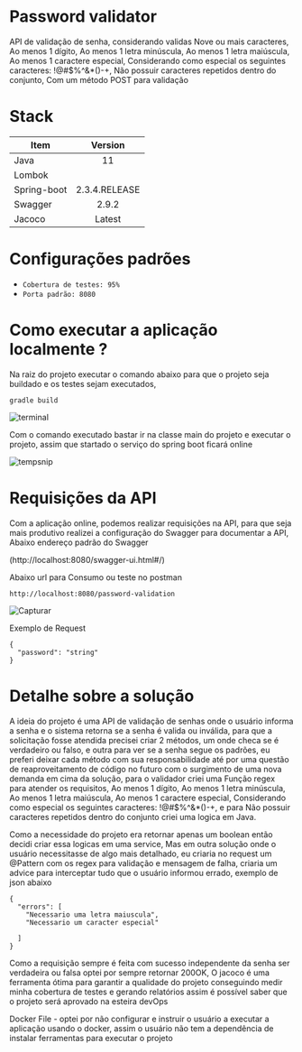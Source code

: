 # Password validator
API de validação de senha, considerando validas Nove ou mais caracteres, Ao menos 1 dígito, Ao menos 1 letra minúscula, Ao menos 1 letra maiúscula, Ao menos 1 caractere especial, Considerando como especial os seguintes caracteres: !@#$%^&*()-+, Não possuir caracteres repetidos dentro do conjunto, Com um método POST para validação

# Stack

| Item        | Version           | 
| ------------- |:-------------:| 
| Java     | 11 | 
| Lombok      |     | 
| Spring-boot | 2.3.4.RELEASE |
| Swagger | 2.9.2 |
| Jacoco | Latest |

# Configurações padrões 

- `Cobertura de testes: 95%`
- `Porta padrão: 8080`


# Como executar a aplicação localmente ?

Na raiz do projeto executar o comando abaixo para que o projeto seja buildado e os testes sejam executados,  
  
```
gradle build
```
![terminal](https://user-images.githubusercontent.com/67074676/106300045-bd60ef00-6234-11eb-8b48-1223cebf9787.JPG)

Com o comando executado bastar ir na classe main do projeto e executar o projeto, assim que startado o serviço do spring boot ficará online 

![tempsnip](https://user-images.githubusercontent.com/67074676/106299450-edf45900-6233-11eb-88a9-47240f1d67ab.png)


# Requisições da API 

Com a aplicação online, podemos realizar requisições na API, para que seja mais produtivo realizei a configuração do Swagger para documentar a API, Abaixo endereço padrão do Swagger 

(http://localhost:8080/swagger-ui.html#/)

Abaixo url para Consumo ou teste no postman 

```
http://localhost:8080/password-validation
```
![Capturar](https://user-images.githubusercontent.com/67074676/106299770-5b07ee80-6234-11eb-8a4f-5e5cdcb4e638.JPG)

Exemplo de Request

```
{
  "password": "string"
}
```

# Detalhe sobre a solução
A ideia do projeto é uma API de validação de senhas onde o usuário informa a senha e o sistema retorna se a senha é valida ou inválida, para que a solicitação fosse atendida precisei criar 2 métodos, um onde checa se é verdadeiro ou falso, e outra para ver se a senha segue os padrões, eu preferi deixar cada método com sua responsabilidade até por uma questão de reaproveitamento de código no futuro com o surgimento de uma nova demanda em cima da solução, para o validador criei uma Função regex para atender os requisitos, Ao menos 1 dígito, Ao menos 1 letra minúscula, Ao menos 1 letra maiúscula, Ao menos 1 caractere especial, Considerando como especial os seguintes caracteres: !@#$%^&*()-+, e para Não possuir caracteres repetidos dentro do conjunto criei uma logica em Java. 

Como a necessidade do projeto era retornar apenas um boolean então decidi criar essa logicas em uma service, Mas em outra solução onde o usuário necessitasse de algo mais detalhado, eu criaria no request um @Pattern com os regex para validação e mensagem de falha, criaria um advice para interceptar tudo que o usuário informou errado, exemplo de json abaixo 

```
{
  "errors": [
    "Necessario uma letra maiuscula",
    "Necessario um caracter especial"
    
  ]
}
```
Como a requisição sempre é feita com sucesso independente da senha ser verdadeira ou falsa optei por sempre retornar 200OK, O jacoco é uma ferramenta ótima para garantir a qualidade do projeto conseguindo medir minha cobertura de testes e gerando relatórios assim é possível saber que o projeto será aprovado na esteira devOps

Docker File - optei por não configurar e instruir o usuário a executar a aplicação usando o docker, assim o usuário não tem a dependência de instalar ferramentas para executar o projeto 
